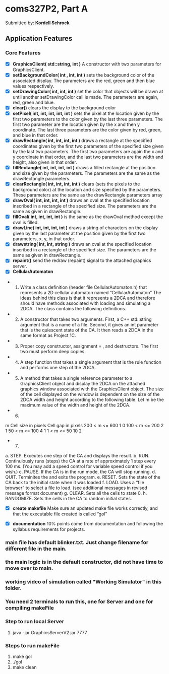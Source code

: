 # coms327P2, Part A
Submitted by: **Kordell Schrock**

## Application Features

### Core Features
- [X] **GraphicsClient( std::string, int )** A constructor with two parameters for GraphicsClient.
- [X] **setBackgroundColor( int , int, int )** sets the background color of the associated display. The parameters are the red, green and then blue values respectively.
- [X] **setDrawingColor( int, int, int )** set the color that objects will be drawn at until
another setDrawingColor call is made. The parameters are again, red, green and
blue.
- [X] **clear()** clears the display to the background color 
- [X] **setPixel( int, int, int, int, int )** sets the pixel at the location given by the first two
parameters to the color given by the last three parameters. The first two
parameter are the location given by the x and then y coordinate. The last three
parameters are the color given by red, green, and blue in that order.
- [X] **drawRectangle( int, int, int, int )** draws a rectangle at the specified coordinates
given by the first two parameters of the specified size given by the last two
parameters. The first two parameters are again the x and y coordinate in that
order, and the last two parameters are the width and height, also given in that
order.
- [X] **fillRectangle( int, int, int, int )** draws a filled rectangle at the position and size
given by the parameters. The parameters are the same as the drawRectangle
parameters.
- [X] **clearRectangle( int, int, int, int )** clears (sets the pixels to the background color) at
the location and size specified by the parameters. These parameters are the same
as the drawRectangle parameters
array
- [X] **drawOval( int, int, int, int )**  draws an oval at the specified location inscribed in a
rectangle of the specified size. The parameters are the same as given in
drawRectangle.
- [X] **fillOval( int, int, int, int )** is the same as the drawOval method except the oval is
filled.
- [X] **drawLine( int, int, int, int )**  draws a string of characters on the display given by
the last parameter at the position given by the first two parameters, x, y, in that
order.
- [X] **drawstring( int, int, string )**  draws an oval at the specified location inscribed in a
rectangle of the specified size. The parameters are the same as given in
drawRectangle.
- [X] **repaint()**  send the redraw (repaint) signal to the attached graphics server.
- [X] **CellularAutomaton** 
* 1) Write a class definition (header file CellularAutomaton.h) that represents a 2D cellular
automaton named “CellularAutomaton” The ideas behind this class is that it represents
a 2DCA and therefore should have methods associated with loading and simulating a
2DCA. The class contains the following definitions.
* 2) A constructor that takes two arguments. First, a C++ std::string argument that is a
name of a file. Second, it gives an int parameter that is the quiescent state of the
CA. It then reads a 2DCA in the same format as Project 1C.
* 3) Proper copy constructor, assignment = , and destructors. The first two must
perform deep copies.
* 4) A step function that takes a single argument that is the rule function and performs
one step of the 2DCA.
* 5) A method that takes a single reference parameter to a GraphicsClient object and
display the 2DCA on the attached graphics window associated with the
GraphicsClient object. The size of the cell displayed on the window is dependent
on the size of the 2DCA width and height according to the following table. Let m
be the maximum value of the width and height of the 2DCA.
* 6)
m Cell size in pixels Cell gap in pixels
200 < m <= 600
1 0
100 < m <= 200 
2 1
50 < m <= 100 
4 1
1 < m <= 50 
10 2
* 7)
a. STEP.  Exceutes one step of the CA and displays the result. 
b. RUN. Continulously runs (steps) the CA at a rate of approximately 1 step every 
100 ms.  (You may add a speed control for variable speed control if you wish.) 
c. PAUSE.  If the CA is in the run mode, the CA will stop running. 
d. QUIT. Terminites the and exits the program. 
e. RESET. Sets the state of the CA back to the initial state when it was loaded 
f. LOAD.  Uses a “file browser” to select a file to load.  (see additional messages in 
revised message format document) 
g. CLEAR.  Sets all the cells to state 0. 
h. RANDOMIZE.  Sets the cells in the CA to random initial states.

- [X] **create makefile** Make sure an updated make file works correctly, and that the executable file created is called “gol” 
- [X] **documentation** 10% points come from documentation and following the syllabus requirements for
projects.


### main file has default blinker.txt. Just change filename for different file in the main.
### the main logic is in the default constructor, did not have time to move over to main. 
### working video of simulation called "Working Simulator" in this folder.

### You need 2 terminals to run this, one for Server and one for compiling makeFile

### Step to run local Server
1. java -jar GraphicsServerV2.jar 7777

### Steps to run makeFile
1. make gol 
2. ./gol 
3. make clean

